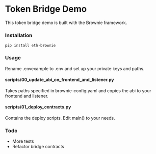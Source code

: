 # Token Bridge Demo

This token bridge demo is built with the Brownie framework.

### Installation
```
pip install eth-brownie
```

### Usage
Rename .envexample to .env and set up your private keys and paths.

#### scripts/00_update_abi_on_frontend_and_listener.py
Takes paths specified in brownie-config.yaml and copies the abi to your frontend and listener.

#### scripts/01_deploy_contracts.py
Contains the deploy scripts. Edit main() to your needs.

### Todo
- More tests
- Refactor bridge contracts


